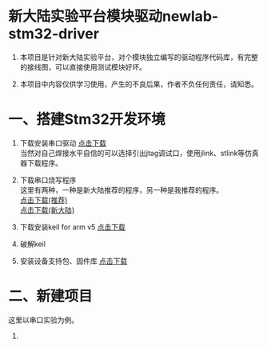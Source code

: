 # 新大陆实验平台模块驱动newlab-stm32-driver  
1. 本项目是针对新大陆实验平台，对个模块独立编写的驱动程序代码库，有完整的接线图，可以直接使用测试模块好坏。  

2. 本项目中内容仅供学习使用，产生的不良后果，作者不负任何责任，请知悉。  

# 一、搭建Stm32开发环境  
1. 下载安装串口驱动 [点击下载]()  
当然对自己焊接水平自信的可以选择引出jtag调试口，使用jlink、stlink等仿真器下载程序。  

2. 下载串口烧写程序  
这里有两种，一种是新大陆推荐的程序，另一种是我推荐的程序。  
[点击下载(推荐)]()  
[点击下载(新大陆)]()

2. 下载安装keil for arm v5 [点击下载]()  

3. 破解keil

4. 安装设备支持包、固件库 [点击下载]()

# 二、新建项目
这里以串口实验为例。

1. 